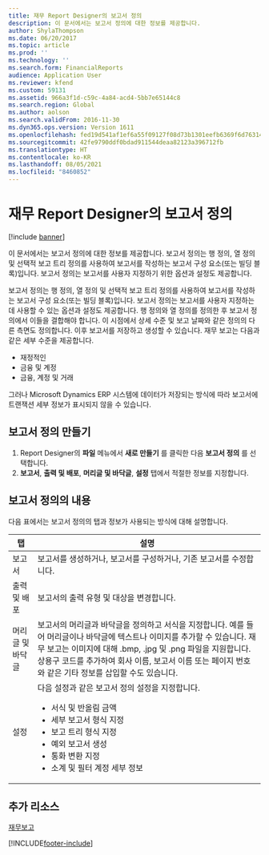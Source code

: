 ```yaml
---
title: 재무 Report Designer의 보고서 정의
description: 이 문서에서는 보고서 정의에 대한 정보를 제공합니다.
author: ShylaThompson
ms.date: 06/20/2017
ms.topic: article
ms.prod: ''
ms.technology: ''
ms.search.form: FinancialReports
audience: Application User
ms.reviewer: kfend
ms.custom: 59131
ms.assetid: 966a3f1d-c59c-4a84-acd4-5bb7e65144c8
ms.search.region: Global
ms.author: aolson
ms.search.validFrom: 2016-11-30
ms.dyn365.ops.version: Version 1611
ms.openlocfilehash: fed19d541af1ef6a55f09127f08d73b1301eefb6369f6d76314463e18fb273c8
ms.sourcegitcommit: 42fe9790ddf0bdad911544deaa82123a396712fb
ms.translationtype: HT
ms.contentlocale: ko-KR
ms.lasthandoff: 08/05/2021
ms.locfileid: "8460852"
---
```

# <a name="report-definitions-in-financial-report-designer"></a>재무 Report Designer의 보고서 정의

[!include [banner](../includes/banner.md)]

이 문서에서는 보고서 정의에 대한 정보를 제공합니다. 보고서 정의는 행 정의, 열 정의 및 선택적 보고 트리 정의를 사용하여 보고서를 작성하는 보고서 구성 요소(또는 빌딩 블록)입니다. 보고서 정의는 보고서를 사용자 지정하기 위한 옵션과 설정도 제공합니다. 

보고서 정의는 행 정의, 열 정의 및 선택적 보고 트리 정의를 사용하여 보고서를 작성하는 보고서 구성 요소(또는 빌딩 블록)입니다. 보고서 정의는 보고서를 사용자 지정하는 데 사용할 수 있는 옵션과 설정도 제공합니다. 행 정의와 열 정의를 정의한 후 보고서 정의에서 이들을 결합해야 합니다. 이 시점에서 상세 수준 및 보고 날짜와 같은 정의의 다른 측면도 정의합니다. 이후 보고서를 저장하고 생성할 수 있습니다. 재무 보고는 다음과 같은 세부 수준을 제공합니다.

- 재정적인
- 금융 및 계정
- 금융, 계정 및 거래

그러나 Microsoft Dynamics ERP 시스템에 데이터가 저장되는 방식에 따라 보고서에 트랜잭션 세부 정보가 표시되지 않을 수 있습니다.

## <a name="create-a-report-definition"></a>보고서 정의 만들기
1. Report Designer의 **파일** 메뉴에서 **새로 만들기** 를 클릭한 다음 **보고서 정의** 를 선택합니다.
2. **보고서**, **출력 및 배포**, **머리글 및 바닥글**, **설정** 탭에서 적절한 정보를 지정합니다.

## <a name="contents-of-a-report-definition"></a>보고서 정의의 내용
다음 표에서는 보고서 정의의 탭과 정보가 사용되는 방식에 대해 설명합니다.

<table>
<thead>
<tr>
<th>탭</th>
<th>설명</th>
</tr>
</thead>
<tbody>
<tr>
<td>보고서</td>
<td>보고서를 생성하거나, 보고서를 구성하거나, 기존 보고서를 수정합니다.</td>
</tr>
<tr>
<td>출력 및 배포</td>
<td>보고서의 출력 유형 및 대상을 변경합니다.</td>
</tr>
<tr>
<td>머리글 및 바닥글</td>
<td>보고서의 머리글과 바닥글을 정의하고 서식을 지정합니다. 예를 들어 머리글이나 바닥글에 텍스트나 이미지를 추가할 수 있습니다. 재무 보고는 이미지에 대해 .bmp, .jpg 및 .png 파일을 지원합니다. 상용구 코드를 추가하여 회사 이름, 보고서 이름 또는 페이지 번호와 같은 기타 정보를 삽입할 수도 있습니다.</td>
</tr>
<tr>
<td>설정</td>
<td>다음 설정과 같은 보고서 정의 설정을 지정합니다.
<ul>
<li>서식 및 반올림 금액</li>
<li>세부 보고서 형식 지정</li>
<li>보고 트리 형식 지정</li>
<li>예외 보고서 생성</li>
<li>통화 변환 지정</li>
<li>소계 및 필터 계정 세부 정보</li>
</ul>
</td>
</tr>
</tbody>
</table>

## <a name="additional-resources"></a>추가 리소스

[재무보고](financial-reporting-intro.md)


[!INCLUDE[footer-include](../../../includes/footer-banner.md)]